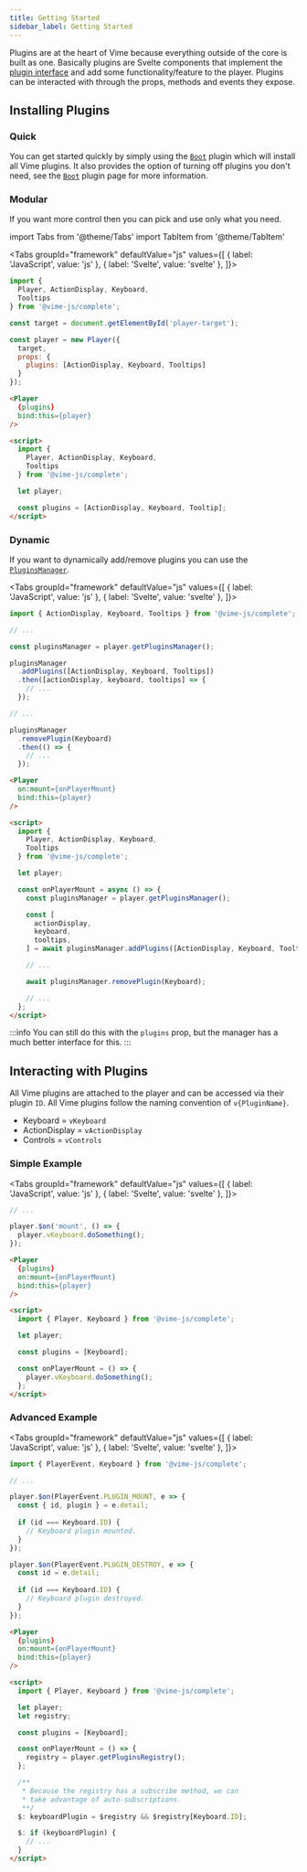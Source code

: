 ```yaml
---
title: Getting Started
sidebar_label: Getting Started
---
```


Plugins are at the heart of Vime because everything outside of the core is built as one. Basically plugins
are Svelte components that implement the [plugin interface](../complete/api/plugin.md) and 
add some functionality/feature to the player. Plugins can be interacted with through the props,
methods and events they expose.

## Installing Plugins

### Quick

You can get started quickly by simply using the [`Boot`](./api/boot.md) plugin which will install all Vime plugins. It 
also provides the option of turning off plugins you don't need, see the [`Boot`](api/boot.md) plugin page
for more information.

### Modular

If you want more control then you can pick and use only what you need.

import Tabs from '@theme/Tabs'
import TabItem from '@theme/TabItem'

<Tabs
  groupId="framework"
  defaultValue="js"
  values={[
  { label: 'JavaScript', value: 'js' },
  { label: 'Svelte', value: 'svelte' },
]}>

<TabItem value="js">

```js
import { 
  Player, ActionDisplay, Keyboard, 
  Tooltips 
} from '@vime-js/complete';

const target = document.getElementById('player-target');

const player = new Player({ 
  target,
  props: {
    plugins: [ActionDisplay, Keyboard, Tooltips]
  }
});
```

</TabItem>

<TabItem value="svelte">

```html
<Player
  {plugins}
  bind:this={player} 
/>

<script>
  import { 
    Player, ActionDisplay, Keyboard, 
    Tooltips 
  } from '@vime-js/complete';

  let player;

  const plugins = [ActionDisplay, Keyboard, Tooltip];
</script>
```

</TabItem>

</Tabs>

### Dynamic

If you want to dynamically add/remove plugins you can use the [`PluginsManager`](../complete/api/plugins-manager.md).

<Tabs
  groupId="framework"
  defaultValue="js"
  values={[
  { label: 'JavaScript', value: 'js' },
  { label: 'Svelte', value: 'svelte' },
]}>

<TabItem value="js">

```js
import { ActionDisplay, Keyboard, Tooltips } from '@vime-js/complete';

// ...

const pluginsManager = player.getPluginsManager();

pluginsManager
  .addPlugins([ActionDisplay, Keyboard, Tooltips])
  .then([actionDisplay, keyboard, tooltips] => {
    // ...
  });

// ...

pluginsManager
  .removePlugin(Keyboard)
  .then(() => {
    // ...
  });
```

</TabItem>

<TabItem value="svelte">

```html
<Player
  on:mount={onPlayerMount}
  bind:this={player} 
/>

<script>
  import { 
    Player, ActionDisplay, Keyboard, 
    Tooltips 
  } from '@vime-js/complete';

  let player;

  const onPlayerMount = async () => {
    const pluginsManager = player.getPluginsManager(); 

    const [
      actionDisplay,
      keyboard,
      tooltips,
    ] = await pluginsManager.addPlugins([ActionDisplay, Keyboard, Tooltips]);

    // ...

    await pluginsManager.removePlugin(Keyboard);

    // ...
  };
</script>
```

</TabItem>

</Tabs>

:::info
You can still do this with the `plugins` prop, but the manager has a much better interface for this.
:::

## Interacting with Plugins

All Vime plugins are attached to the player and can be accessed via their plugin `ID`.  All Vime plugins 
follow the naming convention of `v{PluginName}`. 

- Keyboard = `vKeyboard`
- ActionDisplay = `vActionDisplay`
- Controls = `vControls`

### Simple Example

<Tabs
  groupId="framework"
  defaultValue="js"
  values={[
  { label: 'JavaScript', value: 'js' },
  { label: 'Svelte', value: 'svelte' },
]}>

<TabItem value="js">

```js
// ...

player.$on('mount', () => {
  player.vKeyboard.doSomething();
});
```

</TabItem>

<TabItem value="svelte">

```html
<Player
  {plugins}
  on:mount={onPlayerMount}
  bind:this={player}
/>

<script>
  import { Player, Keyboard } from '@vime-js/complete';

  let player;

  const plugins = [Keyboard];

  const onPlayerMount = () => {
    player.vKeyboard.doSomething();
  };
</script>
```

</TabItem>

</Tabs>

### Advanced Example

<Tabs
  groupId="framework"
  defaultValue="js"
  values={[
  { label: 'JavaScript', value: 'js' },
  { label: 'Svelte', value: 'svelte' },
]}>

<TabItem value="js">

```js
import { PlayerEvent, Keyboard } from '@vime-js/complete';

// ...

player.$on(PlayerEvent.PLUGIN_MOUNT, e => {
  const { id, plugin } = e.detail;
  
  if (id === Keyboard.ID) { 
    // Keyboard plugin mounted.
  }
});

player.$on(PlayerEvent.PLUGIN_DESTROY, e => {
  const id = e.detail;
  
  if (id === Keyboard.ID) {
    // Keyboard plugin destroyed.
  }
});
```

</TabItem>

<TabItem value="svelte">

```html
<Player
  {plugins}
  on:mount={onPlayerMount}
  bind:this={player}
/>

<script>
  import { Player, Keyboard } from '@vime-js/complete';

  let player;
  let registry;

  const plugins = [Keyboard];

  const onPlayerMount = () => {
    registry = player.getPluginsRegistry();
  };

  /**
   * Because the registry has a subscribe method, we can 
   * take advantage of auto-subscriptions.
   **/
  $: keyboardPlugin = $registry && $registry[Keyboard.ID];

  $: if (keyboardPlugin) {
    // ...
  }
</script>
```

</TabItem>

</Tabs>